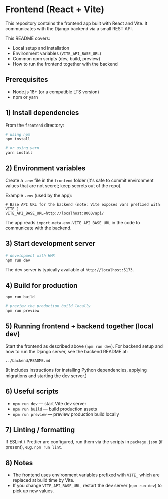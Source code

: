 # Frontend (React + Vite)

This repository contains the frontend app built with React and Vite. It communicates with the Django backend via a small REST API.

This README covers:
- Local setup and installation
- Environment variables (`VITE_API_BASE_URL`)
- Common npm scripts (dev, build, preview)
- How to run the frontend together with the backend

## Prerequisites
- Node.js 18+ (or a compatible LTS version)
- npm or yarn

## 1) Install dependencies

From the `frontend` directory:

```bash
# using npm
npm install

# or using yarn
yarn install
```

## 2) Environment variables

Create a `.env` file in the `frontend` folder (it's safe to commit environment values that are not secret; keep secrets out of the repo).

Example `.env` (used by the app):

```env
# Base API URL for the backend (note: Vite exposes vars prefixed with VITE_)
VITE_API_BASE_URL=http://localhost:8000/api/
```

The app reads `import.meta.env.VITE_API_BASE_URL` in the code to communicate with the backend.

## 3) Start development server

```bash
# development with HMR
npm run dev
```

The dev server is typically available at `http://localhost:5173`.

## 4) Build for production

```bash
npm run build

# preview the production build locally
npm run preview
```

## 5) Running frontend + backend together (local dev)

Start the frontend as described above (`npm run dev`). For backend setup and how to run the Django server, see the backend README at:

```
../backend/README.md
```
(It includes instructions for installing Python dependencies, applying migrations and starting the dev server.)

## 6) Useful scripts
- `npm run dev` — start Vite dev server
- `npm run build` — build production assets
- `npm run preview` — preview production build locally

## 7) Linting / formatting

If ESLint / Prettier are configured, run them via the scripts in `package.json` (if present), e.g. `npm run lint`.

## 8) Notes
- The frontend uses environment variables prefixed with `VITE_` which are replaced at build time by Vite.
- If you change `VITE_API_BASE_URL`, restart the dev server (`npm run dev`) to pick up new values.


